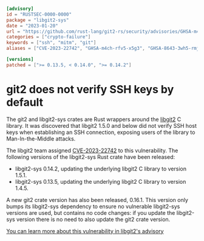 ```toml
[advisory]
id = "RUSTSEC-0000-0000"
package = "libgit2-sys"
date = "2023-01-20"
url = "https://github.com/rust-lang/git2-rs/security/advisories/GHSA-m4ch-rfv5-x5g3"
categories = ["crypto-failure"]
keywords = ["ssh", "mitm", "git"]
aliases = ["CVE-2023-22742", "GHSA-m4ch-rfv5-x5g3", "GHSA-8643-3wh5-rmjq"]

[versions]
patched = [">= 0.13.5, < 0.14.0", ">= 0.14.2"]
```

# git2 does not verify SSH keys by default

The git2 and libgit2-sys crates are Rust wrappers around the
[libgit2]() C library. It was discovered that libgit2 1.5.0
and below did not verify SSH host keys when establishing an SSH connection,
exposing users of the library to Man-In-the-Middle attacks.

The libgit2 team assigned [CVE-2023-22742][libgit2-advisory] to this
vulnerability. The following versions of the libgit2-sys Rust crate have been
released:

* libgit2-sys 0.14.2, updating the underlying libgit2 C library to version 1.5.1.
* libgit2-sys 0.13.5, updating the underlying libgit2 C library to version 1.4.5.

A new git2 crate version has also been released, 0.16.1. This version only
bumps its libgit2-sys dependency to ensure no vulnerable libgit2-sys versions
are used, but contains no code changes: if you update the libgit2-sys version
there is no need to also update the git2 crate version.

[You can learn more about this vulnerability in libgit2's advisory][libgit2-advisory]

[libgit2]: https://libgit2.org/
[libgit2-advisory]: https://github.com/libgit2/libgit2/security/advisories/GHSA-8643-3wh5-rmjq
